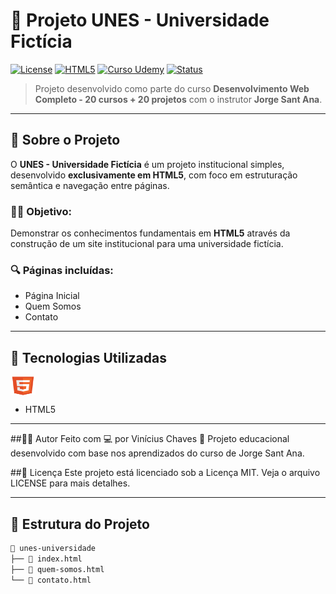 # 🏫 Projeto UNES - Universidade Fictícia

[![License](https://img.shields.io/badge/license-MIT-green.svg)](LICENSE)
[![HTML5](https://img.shields.io/badge/feito%20com-HTML5-orange)](https://developer.mozilla.org/en-US/docs/Web/Guide/HTML/HTML5)
[![Curso Udemy](https://img.shields.io/badge/Udemy-Curso%20Completo-blueviolet)](https://www.udemy.com/course/web-completo/)
[![Status](https://img.shields.io/badge/status-Concluído-brightgreen)]()

> Projeto desenvolvido como parte do curso **Desenvolvimento Web Completo - 20 cursos + 20 projetos** com o instrutor **Jorge Sant Ana**.

---

## 📘 Sobre o Projeto

O **UNES - Universidade Fictícia** é um projeto institucional simples, desenvolvido **exclusivamente em HTML5**, com foco em estruturação semântica e navegação entre páginas.

### 👨‍🏫 Objetivo:
Demonstrar os conhecimentos fundamentais em **HTML5** através da construção de um site institucional para uma universidade fictícia.

### 🔍 Páginas incluídas:

- Página Inicial
- Quem Somos
- Contato

---

## 🚀 Tecnologias Utilizadas

<div style="display: inline_block">
  <img align="center" alt="HTML" height="30" width="40" src="https://raw.githubusercontent.com/devicons/devicon/master/icons/html5/html5-original.svg">
</div>

- HTML5

---

##🧑‍💻 Autor
Feito com 💻 por Vinícius Chaves
🚀 Projeto educacional desenvolvido com base nos aprendizados do curso de Jorge Sant Ana.

##📜 Licença
Este projeto está licenciado sob a Licença MIT. Veja o arquivo LICENSE para mais detalhes.

---

## 📂 Estrutura do Projeto

```bash
📁 unes-universidade
├── 📄 index.html
├── 📄 quem-somos.html
└── 📄 contato.html
